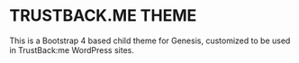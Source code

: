 TRUSTBACK.ME THEME
==================

This is a Bootstrap 4 based child theme for Genesis, customized to be used in TrustBack:me WordPress sites.
